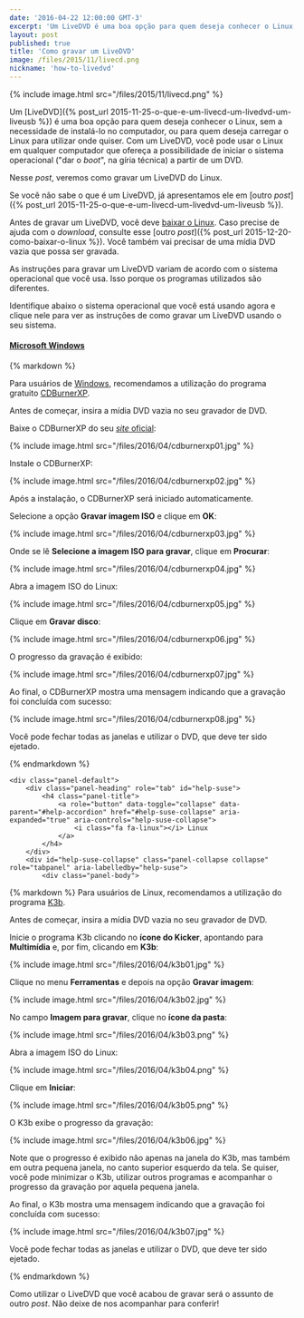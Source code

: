 ```yaml
---
date: '2016-04-22 12:00:00 GMT-3'
excerpt: 'Um LiveDVD é uma boa opção para quem deseja conhecer o Linux, sem a necessidade de instalá-lo no computador, ou carregar o Linux para utilizar onde quiser. Com um LiveDVD, você pode usar o Linux em qualquer computador que ofereça a possibilidade de iniciar o sistema operacional ("dar o boot", na gíria técnica) a partir de um DVD. Nesse post, veremos como gravar um LiveDVD do Linux.'
layout: post
published: true
title: 'Como gravar um LiveDVD'
image: /files/2015/11/livecd.png
nickname: 'how-to-livedvd'
---
```


{% include image.html src="/files/2015/11/livecd.png" %}

Um [LiveDVD]({% post_url 2015-11-25-o-que-e-um-livecd-um-livedvd-um-liveusb %}) é uma boa opção para quem deseja conhecer o Linux, sem a necessidade de instalá-lo no computador, ou para quem deseja carregar o Linux para utilizar onde quiser. Com um LiveDVD, você pode usar o Linux em qualquer computador que ofereça a possibilidade de iniciar o sistema operacional ("dar o *boot*", na gíria técnica) a partir de um DVD.

Nesse *post*, veremos como gravar um LiveDVD do Linux.

Se você não sabe o que é um LiveDVD, já apresentamos ele em [outro *post*]({% post_url 2015-11-25-o-que-e-um-livecd-um-livedvd-um-liveusb %}).

Antes de gravar um LiveDVD, você deve [baixar o Linux][download]. Caso precise de ajuda com o *download*, consulte esse [outro *post*]({% post_url 2015-12-20-como-baixar-o-linux %}). Você também vai precisar de uma mídia DVD vazia que possa ser gravada.

As instruções para gravar um LiveDVD variam de acordo com o sistema operacional que você usa. Isso porque os programas utilizados são diferentes.

Identifique abaixo o sistema operacional que você está usando agora e clique nele para ver as instruções de como gravar um LiveDVD usando o seu sistema.

[download]: /pt/download/

<div class="no-ads-here panel-group" id="help-accordion" role="tablist" aria-multiselectable="true">
    <div class="panel-default">
        <div class="panel-heading" role="tab" id="help-windows">
            <h4 class="panel-title">
                <a role="button" data-toggle="collapse" data-parent="#help-accordion" href="#help-windows-collapse" aria-expanded="true" aria-controls="help-windows-collapse">
                    <i class="fa fa-windows"></i> Microsoft Windows
                </a>
            </h4>
        </div>
        <div id="help-windows-collapse" class="panel-collapse collapse" role="tabpanel" aria-labelledby="help-windows">
            <div class="panel-body">
{% markdown %}

Para usuários de [Windows][windows], recomendamos a utilização do programa gratuito [CDBurnerXP][cdburnerxp].

Antes de começar, insira a mídia DVD vazia no seu gravador de DVD.

Baixe o CDBurnerXP do seu [*site* oficial][cdburnerxp]:

{% include image.html src="/files/2016/04/cdburnerxp01.jpg" %}

Instale o CDBurnerXP:

{% include image.html src="/files/2016/04/cdburnerxp02.jpg" %}

Após a instalação, o CDBurnerXP será iniciado automaticamente.

Selecione a opção **Gravar imagem ISO** e clique em **OK**:

{% include image.html src="/files/2016/04/cdburnerxp03.jpg" %}

Onde se lê **Selecione a imagem ISO para gravar**, clique em **Procurar**:

{% include image.html src="/files/2016/04/cdburnerxp04.jpg" %}

Abra a imagem ISO do Linux:

{% include image.html src="/files/2016/04/cdburnerxp05.jpg" %}

Clique em **Gravar disco**:

{% include image.html src="/files/2016/04/cdburnerxp06.jpg" %}

O progresso da gravação é exibido:

{% include image.html src="/files/2016/04/cdburnerxp07.jpg" %}

Ao final, o CDBurnerXP mostra uma mensagem indicando que a gravação foi concluída com sucesso:

{% include image.html src="/files/2016/04/cdburnerxp08.jpg" %}

Você pode fechar todas as janelas e utilizar o DVD, que deve ter sido ejetado.

[windows]: https://www.microsoft.com/pt-br/windows/
[cdburnerxp]: https://cdburnerxp.se/

{% endmarkdown %}
            </div>
        </div>
    </div>
    
    <div class="panel-default">
        <div class="panel-heading" role="tab" id="help-suse">
            <h4 class="panel-title">
                <a role="button" data-toggle="collapse" data-parent="#help-accordion" href="#help-suse-collapse" aria-expanded="true" aria-controls="help-suse-collapse">
                    <i class="fa fa-linux"></i> Linux
                </a>
            </h4>
        </div>
        <div id="help-suse-collapse" class="panel-collapse collapse" role="tabpanel" aria-labelledby="help-suse">
            <div class="panel-body">
{% markdown %}
Para usuários de Linux, recomendamos a utilização do programa [K3b][k3b].

Antes de começar, insira a mídia DVD vazia no seu gravador de DVD.

Inicie o programa K3b clicando no **ícone do Kicker**, apontando para **Multimídia** e, por fim, clicando em **K3b**:

{% include image.html src="/files/2016/04/k3b01.jpg" %}

Clique no menu **Ferramentas** e depois na opção **Gravar imagem**:

{% include image.html src="/files/2016/04/k3b02.jpg" %}

No campo **Imagem para gravar**, clique no **ícone da pasta**:

{% include image.html src="/files/2016/04/k3b03.png" %}

Abra a imagem ISO do Linux:

{% include image.html src="/files/2016/04/k3b04.png" %}

Clique em **Iniciar**:

{% include image.html src="/files/2016/04/k3b05.png" %}

O K3b exibe o progresso da gravação:

{% include image.html src="/files/2016/04/k3b06.jpg" %}

Note que o progresso é exibido não apenas na janela do K3b, mas também em outra pequena janela, no canto superior esquerdo da tela. Se quiser, você pode minimizar o K3b, utilizar outros programas e acompanhar o progresso da gravação por aquela pequena janela.

Ao final, o K3b mostra uma mensagem indicando que a gravação foi concluída com sucesso:

{% include image.html src="/files/2016/04/k3b07.jpg" %}

Você pode fechar todas as janelas e utilizar o DVD, que deve ter sido ejetado.

[k3b]: http://www.k3b.org/
{% endmarkdown %}
            </div>
        </div>
    </div>
</div>

Como utilizar o LiveDVD que você acabou de gravar será o assunto de outro *post*. Não deixe de nos acompanhar para conferir!
